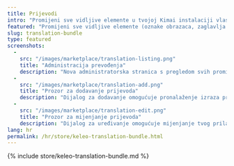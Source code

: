 ```yaml
---
title: Prijevodi
intro: "Promijeni sve vidljive elemente u tvojoj Kimai instalaciji vlastitim prijevodima"
featured: "Promijeni sve vidljive elemente (oznake obrazaca, zaglavlja tablica, elemente izbornika …) u tvojoj Kimai instalaciji vlastitim prijevodima"
slug: translation-bundle
type: featured
screenshots:
  -  
    src: "/images/marketplace/translation-listing.png"
    title: "Administracija prevođenja"
    description: "Nova administratorska stranica s pregledom svih promijenjenih prijevoda"
  - 
    src: "/images/marketplace/translation-add.png"
    title: "Prozor za dodavanje prijevoda"
    description: "Dijalog za dodavanje omogućuje pronalaženje izraza pretraživanjem njegovog sadržaja"
  - 
    src: "/images/marketplace/translation-edit.png"
    title: "Prozor za mijenjanje prijevoda"
    description: "Dijalog za uređivanje omogućuje mijenjanje tvog prilagođenog prijevoda"
lang: hr
permalink: /hr/store/keleo-translation-bundle.html
---
```


{% include store/keleo-translation-bundle.md %}

